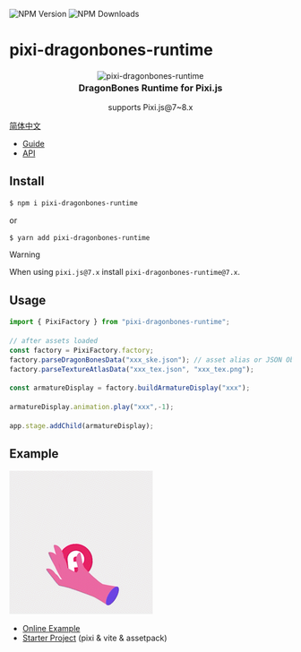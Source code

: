 ![NPM Version](https://img.shields.io/npm/v/pixi-dragonbones-runtime) ![NPM Downloads](https://img.shields.io/npm/dm/pixi-dragonbones-runtime)
# pixi-dragonbones-runtime
<p style="text-align:center;" align="center">
    <picture align="center">
        <img align="center" alt="pixi-dragonbones-runtime" width="200" src="https://h1ve2.github.io/pixi-dragonbones-runtime/images/pic.png" />
    </picture>
    <div align="center" style="margin-top: -20px">
        <h3>DragonBones Runtime for Pixi.js</h3>
        <p>supports Pixi.js@7~8.x</p>
    </div>
</p>

[简体中文](./README.zh-CN.md)

- [Guide](https://h1ve2.github.io/pixi-dragonbones-runtime/guide/)
- [API](https://h1ve2.github.io/pixi-dragonbones-runtime/api/8.x/)

## Install
```sh [npm]
$ npm i pixi-dragonbones-runtime
```
or
```sh [yarn]
$ yarn add pixi-dragonbones-runtime
```
> [!WARNING]
> When using `pixi.js@7.x` install `pixi-dragonbones-runtime@7.x`.

## Usage
```ts
import { PixiFactory } from "pixi-dragonbones-runtime";

// after assets loaded
const factory = PixiFactory.factory;
factory.parseDragonBonesData("xxx_ske.json"); // asset alias or JSON Object 
factory.parseTextureAtlasData("xxx_tex.json", "xxx_tex.png");

const armatureDisplay = factory.buildArmatureDisplay("xxx");

armatureDisplay.animation.play("xxx",-1);

app.stage.addChild(armatureDisplay);

```
## Example
[![example](https://github.com/h1ve2/pixi-dragonbones-runtime-starter/raw/main/preview.gif)](https://h1ve2.github.io/pixi-dragonbones-runtime/guide/#Example)

- [Online Example](https://h1ve2.github.io/pixi-dragonbones-runtime/guide/#Example)
- [Starter Project](https://github.com/h1ve2/pixi-dragonbones-runtime-starter) (pixi & vite & assetpack)
